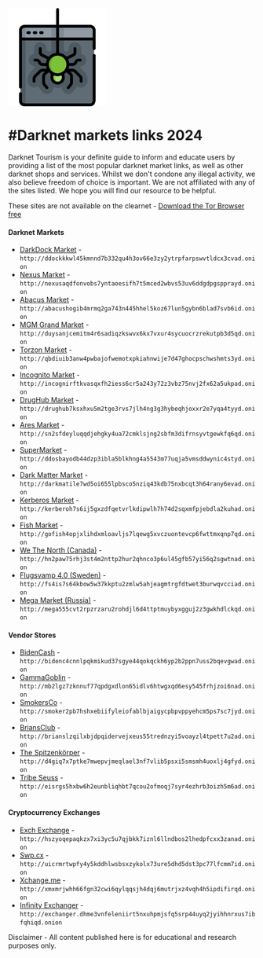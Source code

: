 <img src="logo.png" width="200">

#Darknet markets links 2024
=======================================

  
Darknet Tourism is your definite guide to inform and educate users by providing a list of the most popular darknet market links, as well as other darknet shops and services. Whilst we don't condone any illegal activity, we also believe freedom of choice is important. We are not affiliated with any of the sites listed. We hope you will find our resource to be helpful. 

These sites are not available on the clearnet - [Download the Tor Browser free](https://www.torproject.org/download/) 


#### Darknet Markets

* [DarkDock Market](http://ddockkkwl45kmnnd7b332qu4h3ov66e3zy2ytrpfarpswvtldcx3cvad.onion) - `http://ddockkkwl45kmnnd7b332qu4h3ov66e3zy2ytrpfarpswvtldcx3cvad.onion`
* [Nexus Market](http://nexusaqdfonvobs7yntaoesifh7t5mced2wbvs53uv6ddgdpgspprayd.onion) - `http://nexusaqdfonvobs7yntaoesifh7t5mced2wbvs53uv6ddgdpgspprayd.onion`
* [Abacus Market](http://abacushogib4mrmq2ga743n445hhel5koz67lun5gybn6blad7svb6id.onion
) - `http://abacushogib4mrmq2ga743n445hhel5koz67lun5gybn6blad7svb6id.onion
`
* [MGM Grand Market](http://duysanjcemitm4r6sadiqzkswvx6kx7vxur4sycuocrzrekutpb3d5qd.onion
) - `http://duysanjcemitm4r6sadiqzkswvx6kx7vxur4sycuocrzrekutpb3d5qd.onion
`
* [Torzon Market](http://qbdiuib3anw4pwbajofwemotxpkiahnwije7d47ghocpschwshmts3yd.onion
) - `http://qbdiuib3anw4pwbajofwemotxpkiahnwije7d47ghocpschwshmts3yd.onion
`
* [Incognito Market](http://incognirftkvasqxfh2iess6cr5a243y72z3vbz75nvj2fx62a5ukpad.onion) - `http://incognirftkvasqxfh2iess6cr5a243y72z3vbz75nvj2fx62a5ukpad.onion`
* [DrugHub Market](http://drughub7ksxhxu5m2tge3rvs7jlh4ng3g3hybeqhjoxxr2e7yqa4tyyd.onion
) - `http://drughub7ksxhxu5m2tge3rvs7jlh4ng3g3hybeqhjoxxr2e7yqa4tyyd.onion
`
* [Ares Market](http://sn2sfdeyluqqdjehgky4ua72cmklsjng2sbfm3difrnsyvtgewkfq6qd.onion
) - `http://sn2sfdeyluqqdjehgky4ua72cmklsjng2sbfm3difrnsyvtgewkfq6qd.onion
`
* [SuperMarket](http://ddosbayodb44dzp3ibla5blkhng4a5543m77uqja5vmsddwynic4styd.onion
) - `http://ddosbayodb44dzp3ibla5blkhng4a5543m77uqja5vmsddwynic4styd.onion
`
* [Dark Matter Market](http://darkmatile7wd5oi655lpbsco5nziq43kdb75nxbcqt3h64rany6evad.onion
) - `http://darkmatile7wd5oi655lpbsco5nziq43kdb75nxbcqt3h64rany6evad.onion
`
* [Kerberos Market](http://kerberoh7s6ij5gxzdfqetvrlkdipwlh7h74d2sqxmfpjebdla2kuhad.onion
) - `http://kerberoh7s6ij5gxzdfqetvrlkdipwlh7h74d2sqxmfpjebdla2kuhad.onion
`
* [Fish Market](http://gofish4opjxlihdxmloavljs7lqewg5xvczuontevcp6fwttmxqnp7qd.onion
) - `http://gofish4opjxlihdxmloavljs7lqewg5xvczuontevcp6fwttmxqnp7qd.onion
`
* [We The North (Canada)](http://hn2paw75rhj3st4m2nttp2hur2qhnco3p6ul45gfb57yi56q2sgwtnad.onion) - `http://hn2paw75rhj3st4m2nttp2hur2qhnco3p6ul45gfb57yi56q2sgwtnad.onion`
* [Flugsvamp 4.0 (Sweden)](http://fs4is7s64kbow5w37kkptu2zmlw5ahjeagmtrgfdtwet3burwqvcciad.onion
) - `http://fs4is7s64kbow5w37kkptu2zmlw5ahjeagmtrgfdtwet3burwqvcciad.onion
`
* [Mega Market (Russia)](http://mega555cvt2rpzrzaru2rohdjl6d4ttptmuybyxgguj2z3gwkhdlckqd.onion
) - `http://mega555cvt2rpzrzaru2rohdjl6d4ttptmuybyxgguj2z3gwkhdlckqd.onion
`


#### Vendor Stores

* [BidenCash](http://bidenc4cnnlpqkmikud37sgye44qokqckh6yp2b2ppn7uss2bqevgwad.onion
) - `http://bidenc4cnnlpqkmikud37sgye44qokqckh6yp2b2ppn7uss2bqevgwad.onion
`
* [GammaGoblin](http://mb2lgz7zknnuf77qpdgxdlon65idlv6htwgxqd6esy545frhjzoi6nad.onion
) - `http://mb2lgz7zknnuf77qpdgxdlon65idlv6htwgxqd6esy545frhjzoi6nad.onion
`
* [SmokersCo](http://smoker2pb7hshxebiifyleiofablbjaigycpbpvppyehcm5ps7sc7jyd.onion
) - `http://smoker2pb7hshxebiifyleiofablbjaigycpbpvppyehcm5ps7sc7jyd.onion
`
* [BriansClub](http://brianslzqilxbjdpqidervejxeus55trednzyi5voayzl4tpett7u2ad.onion
) - `http://brianslzqilxbjdpqidervejxeus55trednzyi5voayzl4tpett7u2ad.onion
`
* [The Spitzenkörper](http://d4giq7x7ptke7mwepvjmeqlael3nf7vlib5psxi5smsmh4uoxlj4gfyd.onion
) - `http://d4giq7x7ptke7mwepvjmeqlael3nf7vlib5psxi5smsmh4uoxlj4gfyd.onion
`
* [Tribe Seuss](http://eisrgs5hxbw6h2eunbliqhbt7qcou2ofmoqj7syr4ezhrb3oizh5m6ad.onion
) - `http://eisrgs5hxbw6h2eunbliqhbt7qcou2ofmoqj7syr4ezhrb3oizh5m6ad.onion
`


#### Cryptocurrency Exchanges

* [Exch Exchange](http://hszyoqepaqkzx7xi3yc5u7qjbkk7iznl6llndbos2lhedpfcxx3zanad.onion
) - `http://hszyoqepaqkzx7xi3yc5u7qjbkk7iznl6llndbos2lhedpfcxx3zanad.onion
`
* [Swp.cx](http://uicrmrtwpfy4y5kddhlwsbsxzykolx73ure5dhd5dst3pc77lfcmm7id.onion) - `http://uicrmrtwpfy4y5kddhlwsbsxzykolx73ure5dhd5dst3pc77lfcmm7id.onion`
* [Xchange.me](http://xmxmrjwhh66fgn32cwi6qylqqsjh4dqj6mutrjxz4vqh4h5ipdifirqd.onion) - `http://xmxmrjwhh66fgn32cwi6qylqqsjh4dqj6mutrjxz4vqh4h5ipdifirqd.onion`
* [Infinity Exchanger](http://exchanger.dhme3vnfeleniirt5nxuhpmjsfq5srp44uyq2jyihhnrxus7ibfqhiqd.onion) - `http://exchanger.dhme3vnfeleniirt5nxuhpmjsfq5srp44uyq2jyihhnrxus7ibfqhiqd.onion`


Disclaimer - All content published here is for educational and research purposes only. 